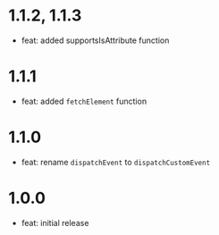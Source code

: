 # 1.1.2, 1.1.3
* feat: added supportsIsAttribute function

# 1.1.1
* feat: added `fetchElement` function

# 1.1.0
* feat: rename `dispatchEvent` to `dispatchCustomEvent` 

# 1.0.0
* feat: initial release
